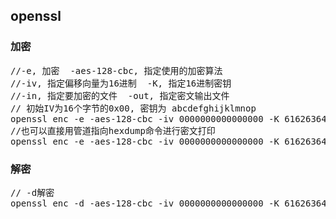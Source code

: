 ## openssl

### 加密
<pre>
//-e, 加密  -aes-128-cbc, 指定使用的加密算法
//-iv, 指定偏移向量为16进制  -K, 指定16进制密钥
//-in, 指定要加密的文件  -out, 指定密文输出文件
// 初始IV为16个字节的0x00, 密钥为 abcdefghijklmnop
openssl enc -e -aes-128-cbc -iv 0000000000000000 -K 6162636465666768696a6b6c6d6e6f70 -in input -out output
//也可以直接用管道指向hexdump命令进行密文打印
openssl enc -e -aes-128-cbc -iv 0000000000000000 -K 6162636465666768696a6b6c6d6e6f70 -in input | hexdump -C
</pre>

### 解密
<pre>
// -d解密
openssl enc -d -aes-128-cbc -iv 0000000000000000 -K 6162636465666768696a6b6c6d6e6f70 -in input -out output
</pre>
